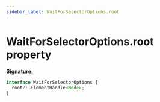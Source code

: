 ```yaml
---
sidebar_label: WaitForSelectorOptions.root
---
```


# WaitForSelectorOptions.root property

**Signature:**

```typescript
interface WaitForSelectorOptions {
  root?: ElementHandle<Node>;
}
```
